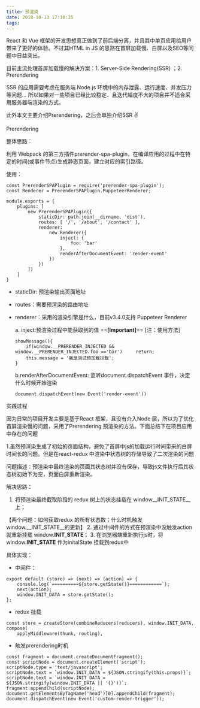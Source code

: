 ```yaml
---
title: 预渲染
date: 2018-10-13 17:10:35
tags:
---
```


React 和 Vue 框架的开发思想真正做到了前后端分离，并且其中单页应用给用户带来了更好的体验。不过其HTML in JS  的思路在首屏加载慢、白屏以及SEO等问题中日益突出。

目前主流处理首屏加载慢的解决方案：1. Server-Side Rendering(SSR) ；2. Prerendering

SSR 的应用需要考虑在服务端 Node.js 环境中的内存泄露、运行速度、并发压力等问题... 所以如果对一些项目已经比较稳定、且迭代幅度不大的项目并不适合采用服务器端渲染的方式。

此外本文主要介绍Prerendering，之后会单独介绍SSR ✌️

Prerendering

整体思路：

   利用 Webpack 的第三方插件prerender-spa-plugin，在编译应用的过程中在特定的时间(或事件节点)生成静态页面，建立对应的索引路径。

使用：

```
const PrerenderSPAPlugin = require('prerender-spa-plugin');
const Renderer = PrerenderSPAPlugin.PuppeteerRenderer;

module.exports = {
    plugins: [
        new PrerenderSPAPlugin({
            staticDir: path.join(__dirname, 'dist'),
            routes: [ '/', '/about', '/contact' ],
            renderer: 
                new Renderer({
                    inject: {
                        foo: 'bar'
                    },
                    renderAfterDocumentEvent: 'render-event'
                })
            })
        ])
    ]
}

```

- staticDir: 预渲染输出页面地址

- routes：需要预渲染的路由地址

- renderer：采用的渲染引擎是什么，目前v3.4.0支持 Puppeteer Renderer

    a. inject:预渲染过程中能获取到的值 ==**[Important]**==
    [注：使用方法]
    
    ```
    showMessage(){
        if(window.__PRERENDER_INJECTED && window.__PRERENDER_INJECTED.foo =='bar')     return;
        this.message = '我是测试预加载拦截';
    }

    ```
    
    b.renderAfterDocumentEvent: 监听document.dispatchEvent 事件，决定什么时候开始渲染
    
    ```
    document.dispatchEvent(new Event('render-event'))
    ```
    
实践过程

因为日常的项目开发主要是基于React 框架，且没有介入Node 层，所以为了优化首屏渲染慢的问题，采用了Prerendering 预渲染的方法。下面总结下在项目应用中存在的问题

1.虽然预渲染生成了初始的页面结构，避免了首屏中js的加载运行时间带来的白屏时间长的问题。但是在react-redux 中渲染中状态树的存储导致了二次渲染的问题

问题描述：预渲染中最终渲染的页面其状态树并没有保存，导致js文件执行后其状态树初始下为空，页面白屏重新渲染。

解决思路：
1. 将预渲染最终截取阶段的 redux 树上的状态挂载在 window__INIT_STATE__ 上；

 【两个问题：如何获取redux 的所有状态数；什么时机触发 window.__INIT_STATE__的更新】
2. 通过中间件的方式在预渲染中没触发action 就重新挂载 window.__INIT_STATE__；
3. 在浏览器端重新执行js时，将window.__INIT_STATE__ 作为initalState 挂载到redux中

具体实现：

   - 中间件：
    
   
```
export default (store) => (next) => (action) => {
    console.log(`==========${store.getState()}============`);
    next(action);
    window.INIT_DATA = store.getState();
};
```

   - redux 挂载
    
    
```
const store = createStore(combineReducers(reducers), window.INIT_DATA, compose(
    applyMiddleware(thunk, routing),
```

   - 触发prerendering时机
    
    
```
const fragment = document.createDocumentFragment();
const scriptNode = document.createElement('script');
scriptNode.type = 'text/javascript';
scriptNode.text = `window.INIT_DATA = ${JSON.stringify(this.props)}`;
scriptNode.text = `window.INIT_DATA = ${JSON.stringify(window.INIT_DATA || '{}')}`;
fragment.appendChild(scriptNode);
document.getElementsByTagName('head')[0].appendChild(fragment);
document.dispatchEvent(new Event('custom-render-trigger'));
```





    
    
    